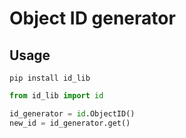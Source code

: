 # Object ID generator

## Usage

```shell
pip install id_lib
```

```python
from id_lib import id

id_generator = id.ObjectID()
new_id = id_generator.get()
```
